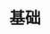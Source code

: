---
layout: project
title: "基础"
description: "面试中最实用的基础知识"
header-img: "img/home-bg.jpg"
category: project
---